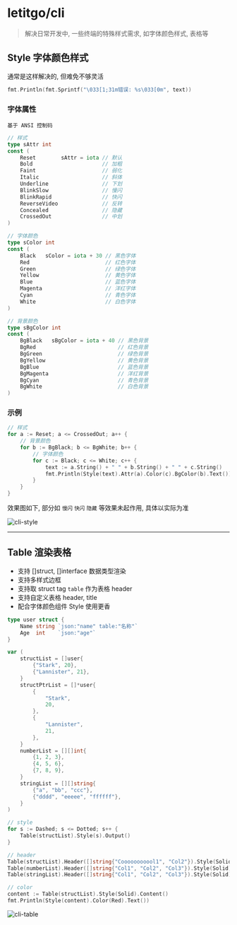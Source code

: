 # letitgo/cli

> 解决日常开发中, 一些终端的特殊样式需求, 如字体颜色样式, 表格等

## Style 字体颜色样式

通常是这样解决的, 但难免不够灵活

```go
fmt.Println(fmt.Sprintf("\033[1;31m错误: %s\033[0m", text))
```

### 字体属性

`基于 ANSI 控制码`

```go
// 样式
type sAttr int
const (
    Reset        sAttr = iota // 默认
    Bold                      // 加粗
    Faint                     // 弱化
    Italic                    // 斜体
    Underline                 // 下划
    BlinkSlow                 // 慢闪
    BlinkRapid                // 快闪
    ReverseVideo              // 反转
    Concealed                 // 隐藏
    CrossedOut                // 中划
)

// 字体颜色
type sColor int
const (
    Black   sColor = iota + 30 // 黑色字体
    Red                        // 红色字体
    Green                      // 绿色字体
    Yellow                     // 黄色字体
    Blue                       // 蓝色字体
    Magenta                    // 洋红字体
    Cyan                       // 青色字体
    White                      // 白色字体
)

// 背景颜色
type sBgColor int
const (
    BgBlack   sBgColor = iota + 40 // 黑色背景
    BgRed                          // 红色背景
    BgGreen                        // 绿色背景
    BgYellow                       // 黄色背景
    BgBlue                         // 蓝色背景
    BgMagenta                      // 洋红背景
    BgCyan                         // 青色背景
    BgWhite                        // 白色背景
)
```

### 示例

```go
// 样式
for a := Reset; a <= CrossedOut; a++ {
    // 背景颜色
    for b := BgBlack; b <= BgWhite; b++ {
        // 字体颜色
        for c := Black; c <= White; c++ {
            text := a.String() + " " + b.String() + " " + c.String()
            fmt.Println(Style(text).Attr(a).Color(c).BgColor(b).Text())
        }
    }
}
```

效果图如下, 部分如 `慢闪` `快闪` `隐藏` 等效果未起作用, 具体以实际为准

![cli-style](https://raw.githubusercontent.com/evercyan/cantor/master/resource/6a/6a1114f0d4db55ddd90dce8eb537e182.png)

---

## Table 渲染表格

- 支持 []struct, []interface 数据类型渲染
- 支持多样式边框
- 支持取 struct tag `table` 作为表格 header
- 支持自定义表格 header, title
- 配合字体颜色组件 Style 使用更香

```go
type user struct {
    Name string `json:"name" table:"名称"`
    Age  int    `json:"age"`
}

var (
    structList = []user{
        {"Stark", 20},
        {"Lannister", 21},
    }
    structPtrList = []*user{
        {
            "Stark",
            20,
        },
        {
            "Lannister",
            21,
        },
    }
    numberList = [][]int{
        {1, 2, 3},
        {4, 5, 6},
        {7, 8, 9},
    }
    stringList = [][]string{
        {"a", "bb", "ccc"},
        {"dddd", "eeeee", "ffffff"},
    }
)

// style
for s := Dashed; s <= Dotted; s++ {
    Table(structList).Style(s).Output()
}

// header
Table(structList).Header([]string{"Cooooooooool1", "Col2"}).Style(Solid).Output()
Table(numberList).Header([]string{"Col1", "Col2", "Col3"}).Style(Solid).Output()
Table(stringList).Header([]string{"Col1", "Col2", "Col3"}).Style(Solid).Output()

// color
content := Table(structList).Style(Solid).Content()
fmt.Println(Style(content).Color(Red).Text())
```

![cli-table](https://raw.githubusercontent.com/evercyan/cantor/master/resource/6c/6c3c32f6c87e5caea8239ccfa6db887d.png)
